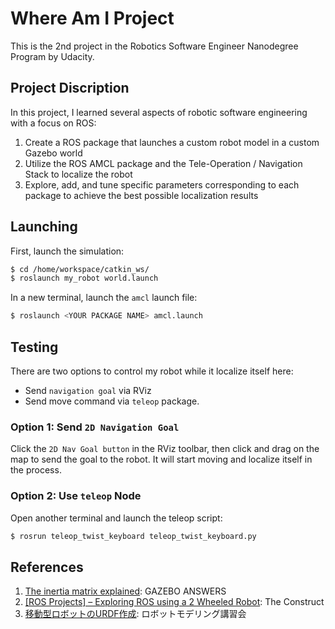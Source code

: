 # Where Am I Project  
This is the 2nd project in the Robotics Software Engineer Nanodegree Program by Udacity.  

## Project Discription  
In this project, I learned several aspects of robotic software engineering with a focus on ROS:  
1. Create a ROS package that launches a custom robot model in a custom Gazebo world  
2. Utilize the ROS AMCL package and the Tele-Operation / Navigation Stack to localize the robot
3. Explore, add, and tune specific parameters corresponding to each package to achieve the best possible localization results  

## Launching   
First, launch the simulation:  
```sh  
$ cd /home/workspace/catkin_ws/
$ roslaunch my_robot world.launch
```  

In a new terminal, launch the `amcl` launch file:  
```sh  
$ roslaunch <YOUR PACKAGE NAME> amcl.launch
```  

## Testing  
There are two options to control my robot while it localize itself here:
  - Send `navigation goal` via RViz
  - Send move command via `teleop` package.  
  
### Option 1: Send `2D Navigation Goal` 
Click the `2D Nav Goal button` in the RViz toolbar, then click and drag on the map to send the goal to the robot. It will start moving and localize itself in the process.  

### Option 2: Use `teleop` Node 
Open another terminal and launch the teleop script:  
```sh
$ rosrun teleop_twist_keyboard teleop_twist_keyboard.py
```  

## References  
1. [The inertia matrix explained](http://answers.gazebosim.org/question/4372/the-inertia-matrix-explained/): GAZEBO ANSWERS  
2. [[ROS Projects] – Exploring ROS using a 2 Wheeled Robot](http://www.theconstructsim.com/ros-projects-exploring-ros-using-2-wheeled-robot-part-1/): The Construct  
3. [移動型ロボットのURDF作成](https://gbiggs.github.io/rosjp_urdf_tutorial_text/mobile_robot_urdf.html): ロボットモデリング講習会

  
